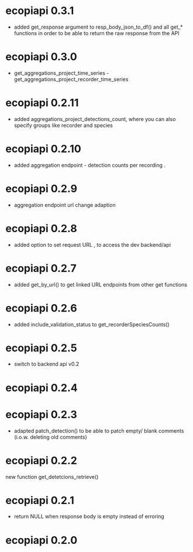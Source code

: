 # ecopiapi 0.3.1
- added get_response argument to resp_body_json_to_df() and all get_* functions in order to be able to return the raw response from the API

# ecopiapi 0.3.0
 - get_aggregations_project_time_series
 -get_aggregations_project_recorder_time_series

# ecopiapi 0.2.11
- added aggregations_project_detections_count, where you can also specify groups like recorder and species

# ecopiapi 0.2.10
- added aggregation endpoint - detection counts per recording .

# ecopiapi 0.2.9
- aggregation endpoint url change adaption

# ecopiapi 0.2.8
- added option to set request URL , to access the dev backend/api

# ecopiapi 0.2.7
- added get_by_url() to get linked URL endpoints from other get functions

# ecopiapi 0.2.6
- added include_validation_status to get_recorderSpeciesCounts()

# ecopiapi 0.2.5
- switch to backend api v0.2

# ecopiapi 0.2.4

# ecopiapi 0.2.3
- adapted patch_detection() to be able to patch empty/ blank comments (i.o.w. deleting old comments)

# ecopiapi 0.2.2
new function get_detetcions_retrieve()

# ecopiapi 0.2.1

- return NULL when response body is empty instead of erroring

# ecopiapi 0.2.0

